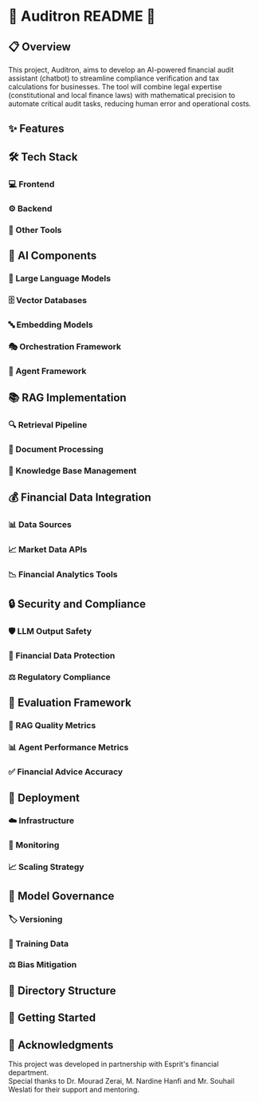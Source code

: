 # 🤖 Auditron README 🧮

## 📋 Overview
This project, Auditron, aims to develop an AI-powered financial audit assistant (chatbot) to streamline compliance verification and tax calculations for businesses. The tool will combine legal expertise (constitutional and local finance laws) with mathematical precision to automate critical audit tasks, reducing human error and operational costs.

## ✨ Features

## 🛠️ Tech Stack
### 💻 Frontend
### ⚙️ Backend
### 🧰 Other Tools

## 🧠 AI Components
### 🔮 Large Language Models
### 🗄️ Vector Databases
### 🔤 Embedding Models
### 🎭 Orchestration Framework
### 🤖 Agent Framework

## 📚 RAG Implementation
### 🔍 Retrieval Pipeline
### 📄 Document Processing
### 💾 Knowledge Base Management

## 💰 Financial Data Integration
### 📊 Data Sources
### 📈 Market Data APIs
### 📉 Financial Analytics Tools

## 🔒 Security and Compliance
### 🛡️ LLM Output Safety
### 🔐 Financial Data Protection
### ⚖️ Regulatory Compliance

## 📏 Evaluation Framework
### 🎯 RAG Quality Metrics
### 📊 Agent Performance Metrics
### ✅ Financial Advice Accuracy

## 🚀 Deployment
### ☁️ Infrastructure
### 📡 Monitoring
### 📈 Scaling Strategy

## 👮 Model Governance
### 🏷️ Versioning
### 🧪 Training Data
### ⚖️ Bias Mitigation

## 📁 Directory Structure

## 🚦 Getting Started

## 🙏 Acknowledgments
This project was developed in partnership with Esprit's financial department.  
Special thanks to Dr. Mourad Zerai, M. Nardine Hanfi and Mr. Souhail Weslati for their support and mentoring.
